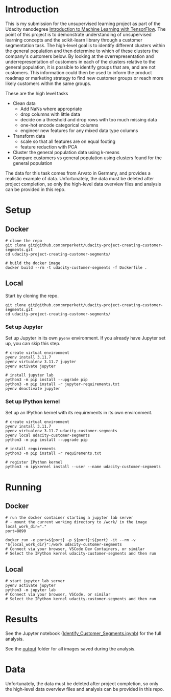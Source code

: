# Introduction
This is my submission for the unsupervised learning project as part of the Udacity nanodegree [Introduction to Machine Learning with TensorFlow](https://www.udacity.com/course/intro-to-machine-learning-with-tensorflow-nanodegree--nd230). The point of this project is to demonstrate understanding of unsupervised learning concepts and the scikit-learn library through a customer segmentation task.  The high-level goal is to identify different clusters within the general population and then determine to which of these clusters the company's customers below.  By looking at the overrepresentation and underrepresentation of customers in each of the clusters relative to the general population, it is possible to identify groups that are, and are not customers.  This information could then be used to inform the product roadmap or marketing strategy to find new customer groups or reach more likely customers within the same groups.

These are the high level tasks
- Clean data
  - Add NaNs where appropriate
  - drop columns with little data
  - decide on a threshold and drop rows with too much missing data
  - one-hot encode categorical columns
  - engineer new features for any mixed data type columns
- Transform data
  - scale so that all features are on equal footing
  - feature reduction with PCA
- Cluster the general population data using k-means
- Compare customers vs general population using clusters found for the general population

The data for this task comes from Arvato in Germany, and provides a realistic example of data.  Unfortunately, the data must be deleted after project completion, so only the high-level data overview files and analysis can be provided in this repo.



# Setup

## Docker

```
# clone the repo
git clone git@github.com:mrperkett/udacity-project-creating-customer-segments.git
cd udacity-project-creating-customer-segments/

# build the docker image
docker build --rm -t udacity-customer-segments -f Dockerfile .
```

## Local
Start by cloning the repo.

```
git clone git@github.com:mrperkett/udacity-project-creating-customer-segments.git
cd udacity-project-creating-customer-segments/
```

### Set up Jupyter
Set up Jupyter in its own `pyenv` environment.  If you already have Jupyter set up, you can skip this step.

```
# create virtual environment
pyenv install 3.11.7
pyenv virtualenv 3.11.7 jupyter
pyenv activate jupyter

# install jupyter lab
python3 -m pip install --upgrade pip
python3 -m pip install -r jupyter-requirements.txt
pyenv deactivate jupyter
```

### Set up IPython kernel
Set up an IPython kernel with its requirements in its own environment.

```
# create virtual environment
pyenv install 3.11.7
pyenv virtualenv 3.11.7 udacity-customer-segments
pyenv local udacity-customer-segments
python3 -m pip install --upgrade pip

# install requirements
python3 -m pip install -r requirements.txt

# register IPython kernel
python3 -m ipykernel install --user --name udacity-customer-segments
```


# Running
## Docker

```
# run the docker container starting a jupyter lab server
# - mount the current working directory to /work/ in the image
local_work_dir="."
port=8890

docker run -e port=${port} -p ${port}:${port} -it --rm -v "${local_work_dir}":/work udacity-customer-segments
# Connect via your browser, VSCode Dev Containers, or similar
# Select the IPython kernel udacity-customer-segments and then run
```

## Local
```
# start jupyter lab server
pyenv activate jupyter
python3 -m jupyter lab
# Connect via your browser, VSCode, or similar
# Select the IPython kernel udacity-customer-segments and then run
```

# Results

See the Jupyter notebook ([Identify_Customer_Segments.ipynb](Identify_Customer_Segments.ipynb)) for the full analysis.

See the [output](output) folder for all images saved during the analysis.

# Data
Unfortunately, the data must be deleted after project completion, so only the high-level data overview files and analysis can be provided in this repo.